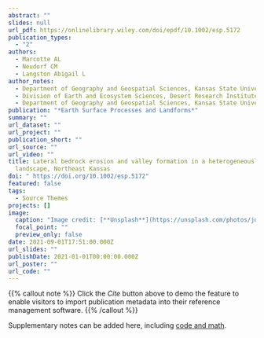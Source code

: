 ```yaml
---
abstract: ""
slides: null
url_pdf: https://onlinelibrary.wiley.com/doi/epdf/10.1002/esp.5172
publication_types:
  - "2"
authors:
  - Marcotte AL
  - Neudorf CM
  - Langston Abigail L
author_notes:
  - Department of Geography and Geospatial Sciences, Kansas State University
  - Division of Earth and Ecosystem Sciences, Desert Research Institute
  - Department of Geography and Geospatial Sciences, Kansas State University
publication: "*Earth Surface Processes and Landforms*"
summary: ""
url_dataset: ""
url_project: ""
publication_short: ""
url_source: ""
url_video: ""
title: Lateral bedrock erosion and valley formation in a heterogeneously layered
  landscape, Northeast Kansas
doi: " https://doi.org/10.1002/esp.5172"
featured: false
tags:
  - Source Themes
projects: []
image:
  caption: "Image credit: [**Unsplash**](https://unsplash.com/photos/jdD8gXaTZsc)"
  focal_point: ""
  preview_only: false
date: 2021-09-01T17:51:00.000Z
url_slides: ""
publishDate: 2021-01-01T00:00:00.000Z
url_poster: ""
url_code: ""
---
```


{{% callout note %}}
Click the _Cite_ button above to demo the feature to enable visitors to import publication metadata into their reference management software.
{{% /callout %}}

Supplementary notes can be added here, including [code and math](https://wowchemy.com/docs/content/writing-markdown-latex/).
